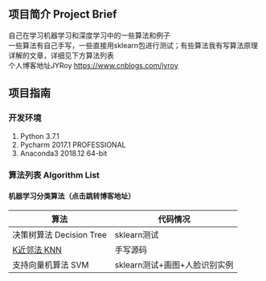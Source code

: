 ## 项目简介 Project Brief
自己在学习机器学习和深度学习中的一些算法和例子  
一些算法有自己手写，一些直接用sklearn包进行测试；有些算法我有写算法原理详解的文章，详细见下方算法列表  
个人博客地址JYRoy https://www.cnblogs.com/jyroy

## 项目指南
### 开发环境
1. Python 3.7.1
2. Pycharm 2017.1 PROFESSIONAL
3. Anaconda3 2018.12 64-bit  
### 算法列表 Algorithm List
#### 机器学习分类算法（点击跳转博客地址）

算法 | 代码情况
---|---
决策树算法 Decision Tree | sklearn测试
[K近邻法 KNN](https://www.cnblogs.com/jyroy/p/9427977.html/) | 手写源码
支持向量机算法 SVM | sklearn测试+画图+人脸识别实例
  
